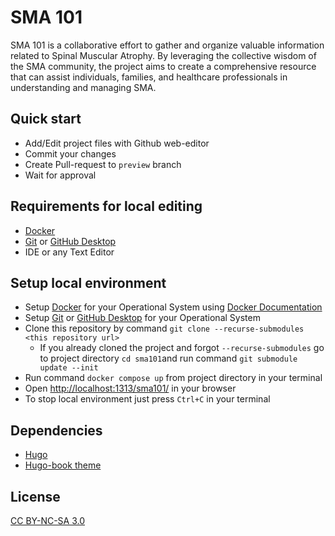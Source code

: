 # SMA 101

SMA 101 is a collaborative effort to gather and organize valuable information related to Spinal Muscular Atrophy. By leveraging the collective wisdom of the SMA community, the project aims to create a comprehensive resource that can assist individuals, families, and healthcare professionals in understanding and managing SMA.

## Quick start

- Add/Edit project files with Github web-editor
- Commit your changes
- Create Pull-request to `preview` branch
- Wait for approval


## Requirements for local editing

- [Docker](https://www.docker.com/)
- [Git](https://git-scm.com/) or [GitHub Desktop](https://desktop.github.com/)
- IDE or any Text Editor


## Setup local environment

- Setup [Docker](https://www.docker.com/) for your Operational System using [Docker Documentation](https://docs.docker.com/get-docker/)
- Setup [Git](https://git-scm.com/) or [GitHub Desktop](https://desktop.github.com/) for your Operational System
- Clone this repository by command `git clone --recurse-submodules <this repository url>`
  - If you already cloned the project and forgot `--recurse-submodules` go to project directory `cd sma101`and run command `git submodule update --init`
- Run command `docker compose up` from project directory in your terminal
- Open [http://localhost:1313/sma101/](http://localhost:1313/sma101/) in your browser
- To stop local environment just press `Ctrl+C` in your terminal


## Dependencies

- [Hugo](https://gohugo.io/)
- [Hugo-book theme](https://github.com/alex-shpak/hugo-book)


## License

[CC BY-NC-SA 3.0](https://creativecommons.org/licenses/by-nc-sa/3.0/)
